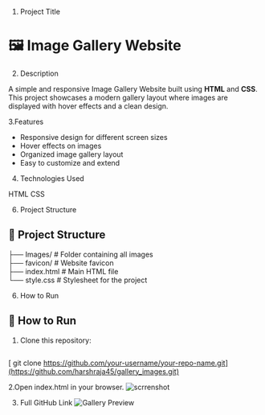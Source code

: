 1. Project Title
   
# 🖼️ Image Gallery Website

2. Description

A simple and responsive Image Gallery Website built using **HTML** and **CSS**.  
This project showcases a modern gallery layout where images are displayed with hover effects and a clean design.

3.Features

- Responsive design for different screen sizes  
- Hover effects on images  
- Organized image gallery layout  
- Easy to customize and extend

4. Technologies Used
   
HTML
CSS

6. Project Structure

## 📂 Project Structure
├── Images/           # Folder containing all images  
├── favicon/          # Website favicon  
├── index.html        # Main HTML file  
└── style.css         # Stylesheet for the project  

6. How to Run

## 🚀 How to Run
1. Clone this repository:  
   ```bash
 [  git clone https://github.com/your-username/your-repo-name.git](https://github.com/harshraja45/gallery_images.git)

2.Open index.html in your browser.
![scrrenshot](Images/image1.jpg)





3. Full GitHub Link
![Gallery Preview]([https://github.com/harshraja45/images_gallery/blob/main/Images/image1.jpg?raw=true](https://github.com/harshraja45/gallery_images/blob/main/README.md))



